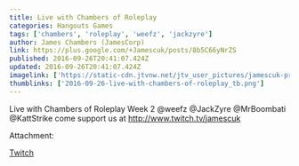 ```yaml
---
title: Live with Chambers of Roleplay
categories: Hangouts Games
tags: ['chambers', 'roleplay', 'weefz', 'jackzyre']
author: James Chambers (JamesCorp)
link: https://plus.google.com/+Jamescuk/posts/8b5C66yNrZS
published: 2016-09-26T20:41:07.424Z
updated: 2016-09-26T20:41:07.424Z
imagelink: ['https://static-cdn.jtvnw.net/jtv_user_pictures/jamescuk-profile_image-d36f0febad2e4eec-300x300.png']
thumblinks: ['2016-09-26-live-with-chambers-of-roleplay_tb.png']
---
```


Live with Chambers of Roleplay Week 2 @weefz @JackZyre @MrBoombati @KattStrike come support us at <a href="http://www.twitch.tv/jamescuk" class="ot-anchor">http://www.twitch.tv/jamescuk</a>


Attachment:

<a href='http://www.twitch.tv/jamescuk'>Twitch</a>

